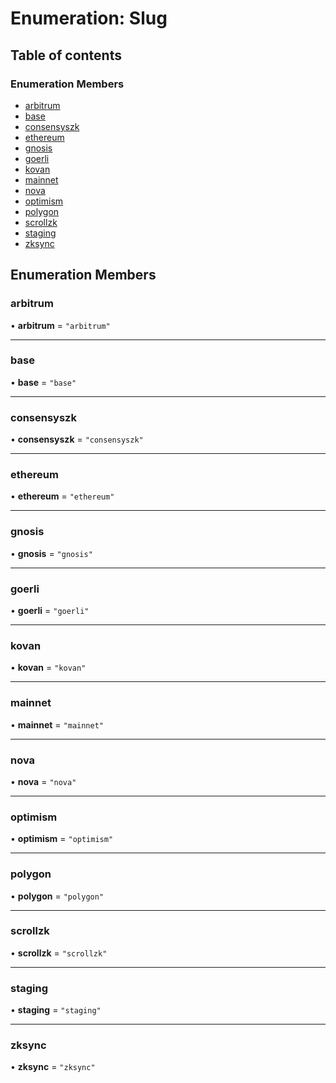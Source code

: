 # Enumeration: Slug

## Table of contents

### Enumeration Members

- [arbitrum](Slug.md#arbitrum)
- [base](Slug.md#base)
- [consensyszk](Slug.md#consensyszk)
- [ethereum](Slug.md#ethereum)
- [gnosis](Slug.md#gnosis)
- [goerli](Slug.md#goerli)
- [kovan](Slug.md#kovan)
- [mainnet](Slug.md#mainnet)
- [nova](Slug.md#nova)
- [optimism](Slug.md#optimism)
- [polygon](Slug.md#polygon)
- [scrollzk](Slug.md#scrollzk)
- [staging](Slug.md#staging)
- [zksync](Slug.md#zksync)

## Enumeration Members

### <a id="arbitrum" name="arbitrum"></a> arbitrum

• **arbitrum** = ``"arbitrum"``

___

### <a id="base" name="base"></a> base

• **base** = ``"base"``

___

### <a id="consensyszk" name="consensyszk"></a> consensyszk

• **consensyszk** = ``"consensyszk"``

___

### <a id="ethereum" name="ethereum"></a> ethereum

• **ethereum** = ``"ethereum"``

___

### <a id="gnosis" name="gnosis"></a> gnosis

• **gnosis** = ``"gnosis"``

___

### <a id="goerli" name="goerli"></a> goerli

• **goerli** = ``"goerli"``

___

### <a id="kovan" name="kovan"></a> kovan

• **kovan** = ``"kovan"``

___

### <a id="mainnet" name="mainnet"></a> mainnet

• **mainnet** = ``"mainnet"``

___

### <a id="nova" name="nova"></a> nova

• **nova** = ``"nova"``

___

### <a id="optimism" name="optimism"></a> optimism

• **optimism** = ``"optimism"``

___

### <a id="polygon" name="polygon"></a> polygon

• **polygon** = ``"polygon"``

___

### <a id="scrollzk" name="scrollzk"></a> scrollzk

• **scrollzk** = ``"scrollzk"``

___

### <a id="staging" name="staging"></a> staging

• **staging** = ``"staging"``

___

### <a id="zksync" name="zksync"></a> zksync

• **zksync** = ``"zksync"``
